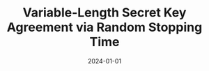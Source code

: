 ---
title: "Variable-Length Secret Key Agreement via Random Stopping Time"
collection: publications
# permalink: /publication/VariableLengthKey
excerpt: ''
date: 2024-01-01
venue: 'IEEE ISIT 2024'
slidesurl: 'http://academicpages.github.io/files/slides1.pdf'
paperurl: 'https://ieeexplore.ieee.org/document/10619602'
arxivurl: 'https://arxiv.org/abs/2405.07493'
# citation: 'Your Name, You. (2009). &quot;Paper Title Number 1.&quot; <i>Journal 1</i>. 1(1).'
---